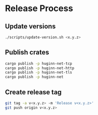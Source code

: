 # Release Process

## Update versions
```bash
./scripts/update-version.sh <x.y.z>
```

## Publish crates
```bash
cargo publish -p huginn-net-tcp
cargo publish -p huginn-net-http
cargo publish -p huginn-net-tls
cargo publish -p huginn-net
```

## Create release tag
```bash
git tag -a v<x.y.z> -m 'Release v<x.y.z>'
git push origin v<x.y.z>
```
